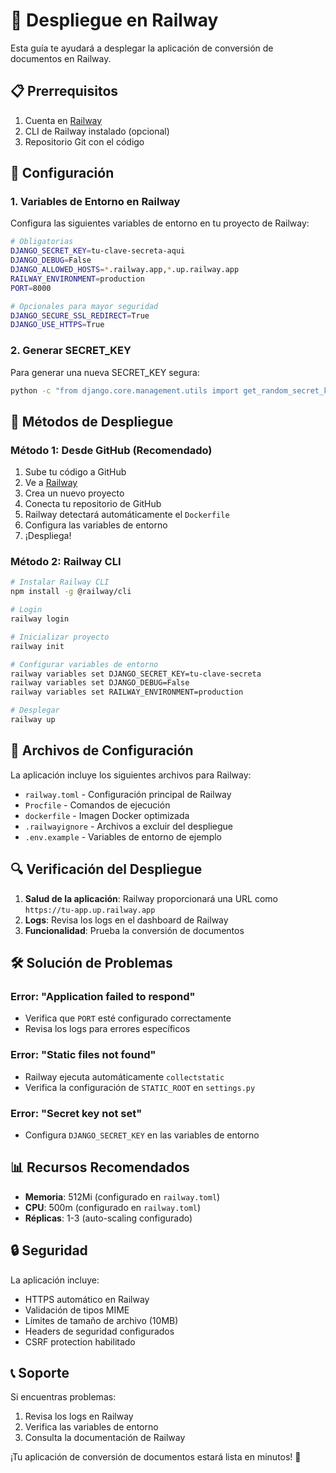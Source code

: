 # 🚀 Despliegue en Railway

Esta guía te ayudará a desplegar la aplicación de conversión de documentos en Railway.

## 📋 Prerrequisitos

1. Cuenta en [Railway](https://railway.app/)
2. CLI de Railway instalado (opcional)
3. Repositorio Git con el código

## 🔧 Configuración

### 1. Variables de Entorno en Railway

Configura las siguientes variables de entorno en tu proyecto de Railway:

```bash
# Obligatorias
DJANGO_SECRET_KEY=tu-clave-secreta-aqui
DJANGO_DEBUG=False
DJANGO_ALLOWED_HOSTS=*.railway.app,*.up.railway.app
RAILWAY_ENVIRONMENT=production
PORT=8000

# Opcionales para mayor seguridad
DJANGO_SECURE_SSL_REDIRECT=True
DJANGO_USE_HTTPS=True
```

### 2. Generar SECRET_KEY

Para generar una nueva SECRET_KEY segura:

```bash
python -c "from django.core.management.utils import get_random_secret_key; print(get_random_secret_key())"
```

## 🚀 Métodos de Despliegue

### Método 1: Desde GitHub (Recomendado)

1. Sube tu código a GitHub
2. Ve a [Railway](https://railway.app/)
3. Crea un nuevo proyecto
4. Conecta tu repositorio de GitHub
5. Railway detectará automáticamente el `Dockerfile`
6. Configura las variables de entorno
7. ¡Despliega!

### Método 2: Railway CLI

```bash
# Instalar Railway CLI
npm install -g @railway/cli

# Login
railway login

# Inicializar proyecto
railway init

# Configurar variables de entorno
railway variables set DJANGO_SECRET_KEY=tu-clave-secreta
railway variables set DJANGO_DEBUG=False
railway variables set RAILWAY_ENVIRONMENT=production

# Desplegar
railway up
```

## 📁 Archivos de Configuración

La aplicación incluye los siguientes archivos para Railway:

- `railway.toml` - Configuración principal de Railway
- `Procfile` - Comandos de ejecución
- `dockerfile` - Imagen Docker optimizada
- `.railwayignore` - Archivos a excluir del despliegue
- `.env.example` - Variables de entorno de ejemplo

## 🔍 Verificación del Despliegue

1. **Salud de la aplicación**: Railway proporcionará una URL como `https://tu-app.up.railway.app`
2. **Logs**: Revisa los logs en el dashboard de Railway
3. **Funcionalidad**: Prueba la conversión de documentos

## 🛠️ Solución de Problemas

### Error: "Application failed to respond"
- Verifica que `PORT` esté configurado correctamente
- Revisa los logs para errores específicos

### Error: "Static files not found"
- Railway ejecuta automáticamente `collectstatic`
- Verifica la configuración de `STATIC_ROOT` en `settings.py`

### Error: "Secret key not set"
- Configura `DJANGO_SECRET_KEY` en las variables de entorno

## 📊 Recursos Recomendados

- **Memoria**: 512Mi (configurado en `railway.toml`)
- **CPU**: 500m (configurado en `railway.toml`)
- **Réplicas**: 1-3 (auto-scaling configurado)

## 🔒 Seguridad

La aplicación incluye:
- HTTPS automático en Railway
- Validación de tipos MIME
- Límites de tamaño de archivo (10MB)
- Headers de seguridad configurados
- CSRF protection habilitado

## 📞 Soporte

Si encuentras problemas:
1. Revisa los logs en Railway
2. Verifica las variables de entorno
3. Consulta la documentación de Railway

¡Tu aplicación de conversión de documentos estará lista en minutos! 🎉